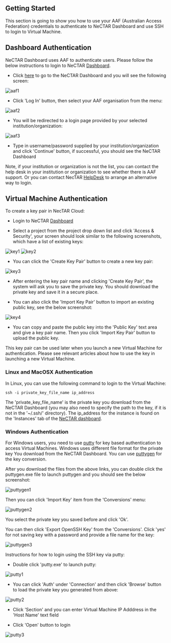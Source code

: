 ## Getting Started

This section is going to show you how to use your AAF (Australian Access Federation) 
credentials to authenticate to NeCTAR Dashboard and use SSH to login to Virtual Machine.

## Dashboard Authentication

NeCTAR Dashboard uses AAF to authenticate users. Please follow the below
instructions to login to NeCTAR [Dashboard][dashboard].

- Click [here][dashboard] to go to the NeCTAR Dashboard and you will see the
 following screen:

![`aaf1`](images/aaf1.png)

- Click 'Log In' button, then select your AAF organisation from the menu:

![`aaf2`](images/aaf2.png)

- You will be redirected to a login page provided by your selected institution/organization:

![`aaf3`](images/aaf3.png)

- Type in username/password supplied by your institution/organization and click
 'Continue' button, if successful, you should see the NeCTAR Dashboard

Note, if your institution or organization is not the list, you can contact the
help desk in your institution or organization to see whether there is AAF support.
Or you can contact NecTAR [HelpDesk][helpdesk] to arrange an alternative way to
login.


## Virtual Machine Authentication

To create a key pair in NecTAR Cloud:

- Login to NeCTAR [Dashboard][dashboard]

- Select a project from the project drop down list and click 'Access & Security',
 your screen should look similar to the following screenshots, which have a list 
 of existing keys:
 
![`key1`](images/key1.png)
![`key2`](images/key2.png)

- You can click the 'Create Key Pair' button to create a new key pair:

![`key3`](images/key3.png)

- After entering the key pair name and clicking 'Create Key Pair', the system
 will ask you to save the private key. You should download the private key and
 save it in a secure place.
 
- You can also click the 'Import Key Pair' button to import an existing public
 key, see the below screenshot:
 
![`key4`](images/key4.png)  

- You can copy and paste the public key into the 'Public Key' text area and give
 a key pair name. Then you click 'Import Key Pair' button to upload the public key.

This key pair can be used later when you launch a new Virtual Machine for
authentication. Please see relevant articles about how to use the key in launching
a new Virtual Machine.  

### Linux and MacOSX Authentication

In Linux, you can use the following command to login to the Virtual Machine:

```
ssh -i private_key_file_name ip_address
``` 

The 'private_key_file_name' is the private key you download from the NeCTAR
Dashboard (you may also need to specify the path to the key, if it is not in 
the '~/.ssh/' directory). The ip_address for the instance is found on the 
'Instances' tab of the [NeCTAR dashboard][dashboard].

### Windows Authentication

For Windows users, you need to use [putty][putty] for key based authentication
to access Virtual Machines. Windows uses different file format for the private
key You download from the NeCTAR Dashboard. You can use [puttygen][putty] for
the key conversion.

After you download the files from the above links, you can double click the
puttygen.exe file to launch puttygen and you should see the below screenshot:

![`puttygen1`](images/puttygen1.png) 

Then you can click 'Import Key' item from the 'Conversions' menu:

![`puttygen2`](images/puttygen2.png) 

You select the private key you saved before and click 'Ok'.

You can then click 'Export OpenSSH Key' from the 'Conversions'. Click 'yes' for not
saving key with a password and provide a file name for the key:

![`puttygen3`](images/puttygen3.png)

Instructions for how to login using the SSH key via putty:

- Double click 'putty.exe' to launch putty:

![`putty1`](images/putty1.png)

- You can click 'Auth' under 'Connection' and then click 'Browse' button to load
 the private key you generated from above: 

![`putty2`](images/putty2.png)

- Click 'Section' and you can enter Virtual Machine IP Adddress in the 'Host Name'
 text field
 
- Click 'Open' button to login

![`putty3`](images/putty3.png)

[dashboard]: https://dashboard.rc.nectar.org.au/
[helpdesk]: https://support.nectar.org.au/support/home
[putty]: http://www.chiark.greenend.org.uk/~sgtatham/putty/download.html
